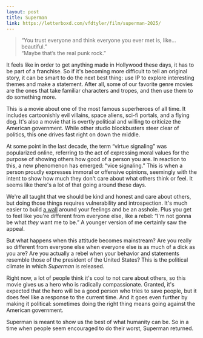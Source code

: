 ```yaml
---
layout: post
title: Superman
link: https://letterboxd.com/vfdtyler/film/superman-2025/
---
```


>“You trust everyone and think everyone you ever met is, like… beautiful.”  
>“Maybe that’s the real punk rock.”

It feels like in order to get anything made in Hollywood these days, it has to be part of a franchise. So if it's becoming more difficult to tell an original story, it can be smart to do the next best thing: use IP to explore interesting themes and make a statement. After all, some of our favorite genre movies are the ones that take familiar characters and tropes, and then use them to do something more.

This is a movie about one of the most famous superheroes of all time. It includes cartoonishly evil villains, space aliens, sci-fi portals, and a flying dog. It's also a movie that is overtly political and willing to criticize the American government. While other studio blockbusters steer clear of politics, this one drives fast right on down the middle.

At some point in the last decade, the term “virtue signaling” was popularized online, referring to the act of expressing moral values for the purpose of showing others how good of a person you are. In reaction to this, a new phenomenon has emerged: “vice signaling.” This is when a person proudly expresses immoral or offensive opinions, seemingly with the intent to show how much they don't care about what others think or feel. It seems like there's a lot of that going around these days.

We're all taught that we should be kind and honest and care about others, but doing those things requires vulnerability and introspection. It's much easier to build [a wall](https://en.wikipedia.org/wiki/The_Wall) around your feelings and be an asshole. Plus you get to feel like you're different from everyone else, like a rebel: “I'm not gonna be what *they* want me to be.” A younger version of me certainly saw the appeal.

But what happens when this attitude becomes mainstream? Are you really so different from everyone else when everyone else is as much of a dick as you are? Are you actually a rebel when your behavior and statements resemble those of the president of the United States? This is the political climate in which *Superman* is released.

Right now, a lot of people think it's cool to not care about others, so this movie gives us a hero who is radically compassionate. Granted, it's expected that the hero will be a good person who tries to save people, but it does feel like a response to the current time. And it goes even further by making it political: sometimes doing the right thing means going against the American government.

Superman is meant to show us the best of what humanity can be. So in a time when people seem encouraged to do their worst, Superman returned.
